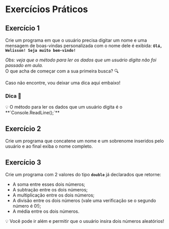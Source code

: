 ﻿# Exercícios Práticos

## Exercício 1

Crie um programa em que o usuário precisa digitar um nome e uma mensagem de boas-vindas personalizada com o nome dele é exibida: **`Olá, Welisson! Seja muito bem-vindo!`**

*Obs: veja que o método para ler os dados que um usuário digita não foi passado em aula.*  
O que acha de começar com a sua primeira busca? 🔍

Caso não encontre, vou deixar uma dica aqui embaixo!

### Dica 👀

<aside>
💡 O método para ler os dados que um usuário digita é o **`Console.ReadLine();`**
</aside>

## Exercício 2

Crie um programa que concatene um nome e um sobrenome inseridos pelo usuário e ao final exiba o nome completo.

## Exercício 3

Crie um programa com 2 valores do tipo **`double`** já declarados que retorne:
- A soma entre esses dois números;
- A subtração entre os dois números;
- A multiplicação entre os dois números;
- A divisão entre os dois números (vale uma verificação se o segundo número é 0!);
- A média entre os dois números.

<aside>
💡 Você pode ir além e permitir que o usuário insira dois números aleatórios!
</aside>